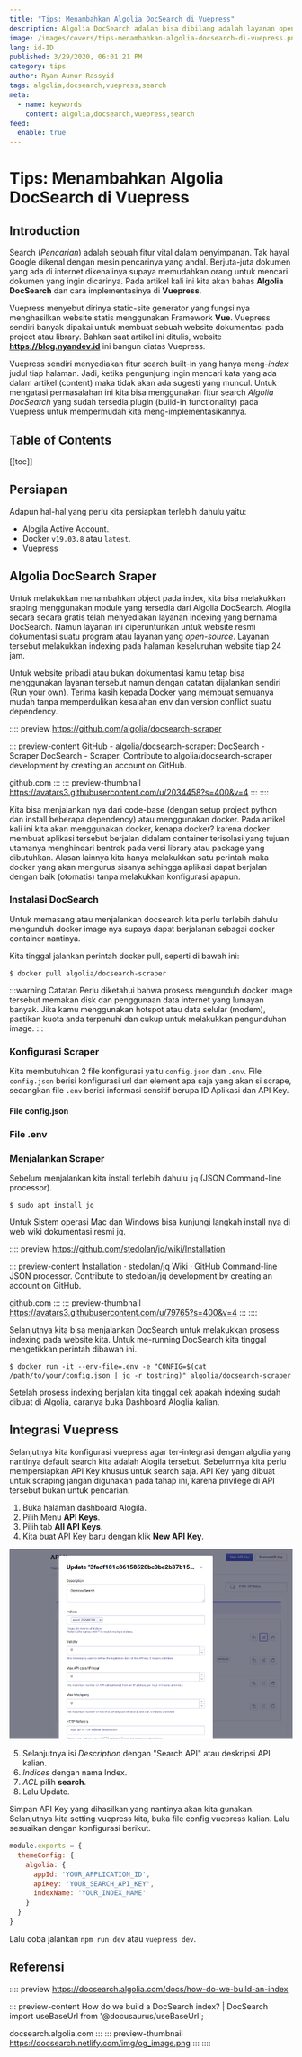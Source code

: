 ```yaml
---
title: "Tips: Menambahkan Algolia DocSearch di Vuepress"
description: Algolia DocSearch adalah bisa dibilang adalah layanan open-source untuk web dokumentasi yang disediakan oleh Algolia...
image: /images/covers/tips-menambahkan-algolia-docsearch-di-vuepress.png
lang: id-ID
published: 3/29/2020, 06:01:21 PM
category: tips
author: Ryan Aunur Rassyid
tags: algolia,docsearch,vuepress,search
meta:
  - name: keywords
    content: algolia,docsearch,vuepress,search
feed:
  enable: true
---
```

# Tips: Menambahkan Algolia DocSearch di Vuepress

<Author name="Ryan Aunur Rassyid" />
<FeaturedImage 
  src="/images/covers/tips-menambahkan-algolia-docsearch-di-vuepress.png"
  source="docsearch.algolia.com"
  sourceLink="https://docsearch.algolia.com" />

## Introduction
Search (*Pencarian*) adalah sebuah fitur vital dalam penyimpanan. Tak hayal Google dikenal dengan mesin pencarinya yang andal. Berjuta-juta dokumen yang ada di internet dikenalinya supaya memudahkan orang untuk mencari dokumen yang ingin dicarinya. Pada artikel kali ini kita akan bahas **Algolia DocSearch** dan cara implementasinya di **Vuepress**.

Vuepress menyebut dirinya static-site generator yang fungsi nya menghasilkan website statis menggunakan Framework **Vue**. Vuepress sendiri banyak dipakai untuk membuat sebuah website dokumentasi pada project atau library. Bahkan saat artikel ini ditulis, website **https://blog.nyandev.id** ini bangun diatas Vuepress.

Vuepress sendiri menyediakan fitur search built-in yang hanya meng-*index* judul tiap halaman. Jadi, ketika pengunjung ingin mencari kata yang ada dalam artikel (content) maka tidak akan ada sugesti yang muncul. Untuk mengatasi permasalahan ini kita bisa menggunakan fitur search *Algolia DocSearch* yang sudah tersedia plugin (build-in functionality) pada Vuepress untuk mempermudah kita meng-implementasikannya.

## Table of Contents
[[toc]]

## Persiapan
Adapun hal-hal yang perlu kita persiapkan terlebih dahulu yaitu:

- Alogila Active Account.
- Docker `v19.03.8` atau `latest`.
- Vuepress

## Algolia DocSearch Sraper
Untuk melakukkan menambahkan object pada index, kita bisa melakukkan sraping menggunakan module yang tersedia dari Algolia DocSearch. Alogila secara secara gratis telah menyediakan layanan indexing yang bernama DocSearch. Namun layanan ini diperuntunkan untuk website resmi dokumentasi suatu program atau layanan yang *open-source*. Layanan tersebut melakukkan indexing pada halaman keseluruhan website tiap 24 jam. 

Untuk website pribadi atau bukan dokumentasi kamu tetap bisa menggunakan layanan tersebut namun dengan catatan dijalankan sendiri (Run your own). Terima kasih kepada Docker yang membuat semuanya mudah tanpa memperdulikan kesalahan env dan version conflict suatu dependency. 

:::: preview https://github.com/algolia/docsearch-scraper

::: preview-content GitHub - algolia/docsearch-scraper: DocSearch - Scraper
DocSearch - Scraper. Contribute to algolia/docsearch-scraper development by creating an account on GitHub.

github.com
:::
::: preview-thumbnail https://avatars3.githubusercontent.com/u/2034458?s=400&v=4
:::
::::

Kita bisa menjalankan nya dari code-base (dengan setup project python dan install beberapa dependency) atau menggunakan docker. Pada artikel kali ini kita akan menggunakan docker, kenapa docker? karena docker membuat aplikasi tersebut berjalan didalam container terisolasi yang tujuan utamanya menghindari bentrok pada versi library atau package yang dibutuhkan. Alasan lainnya kita hanya melakukkan satu perintah maka docker yang akan mengurus sisanya sehingga aplikasi dapat berjalan dengan baik (otomatis) tanpa melakukkan konfigurasi apapun.

### Instalasi DocSearch
Untuk memasang atau menjalankan docsearch kita perlu terlebih dahulu mengunduh docker image nya supaya dapat berjalanan sebagai docker container nantinya.

Kita tinggal jalankan perintah docker pull, seperti di bawah ini:

```shell
$ docker pull algolia/docsearch-scraper
```

:::warning Catatan
Perlu diketahui bahwa prosess mengunduh docker image tersebut memakan disk dan penggunaan data internet yang lumayan banyak. Jika kamu menggunakan hotspot atau data selular (modem), pastikan kuota anda terpenuhi dan cukup untuk melakukkan pengunduhan image. 
:::

### Konfigurasi Scraper
Kita membutuhkan 2 file konfigurasi yaitu `config.json` dan `.env`. File `config.json` berisi konfigurasi url dan element apa saja yang akan si scrape, sedangkan file `.env` berisi informasi sensitif berupa ID Aplikasi dan API Key.

#### File config.json
<Gist id="d5c7d2b9da18bb58d48b7f3dc0c9acce" file="config.json" />

### File .env
<Gist id="d5c7d2b9da18bb58d48b7f3dc0c9acce" file=".env" />

### Menjalankan Scraper
Sebelum menjalankan kita install terlebih dahulu `jq` (JSON Command-line processor). 

```shell
$ sudo apt install jq
```

Untuk Sistem operasi Mac dan Windows bisa kunjungi langkah install nya di web wiki dokumentasi resmi jq.

:::: preview https://github.com/stedolan/jq/wiki/Installation

::: preview-content Installation · stedolan/jq Wiki · GitHub
Command-line JSON processor. Contribute to stedolan/jq development by creating an account on GitHub.

github.com
:::
::: preview-thumbnail https://avatars3.githubusercontent.com/u/79765?s=400&v=4
:::
::::

Selanjutnya kita bisa menjalankan DocSearch untuk melakukkan prosess indexing pada website kita. Untuk me-running DocSearch kita tinggal mengetikkan perintah dibawah ini.

```shell
$ docker run -it --env-file=.env -e "CONFIG=$(cat /path/to/your/config.json | jq -r tostring)" algolia/docsearch-scraper
```

Setelah prosess indexing berjalan kita tinggal cek apakah indexing sudah dibuat di Algolia, caranya buka Dashboard Aloglia kalian.

## Integrasi Vuepress
Selanjutnya kita konfigurasi vuepress agar ter-integrasi dengan algolia yang nantinya default search kita adalah Alogila tersebut. Sebelumnya kita perlu mempersiapkan API Key khusus untuk search saja. API Key yang dibuat untuk scraping jangan digunakan pada tahap ini, karena privilege di API tersebut bukan untuk pencarian. 

1. Buka halaman dashboard Alogila.
2. Pilih Menu **API Keys**.
3. Pilih tab **All API Keys**.
4. Kita buat API Key baru dengan klik **New API Key**.

![Algolia API Key Search](/images/posts/algolia-keys-search.png)

5. Selanjutnya isi *Description* dengan "Search API" atau deskripsi API kalian.
6. *Indices* dengan nama Index.
7. *ACL* pilih **search**.
8. Lalu Update.

Simpan API Key yang dihasilkan yang nantinya akan kita gunakan. Selanjutnya kita setting vuepress kita, buka file config vuepress kalian. Lalu sesuaikan dengan konfigurasi berikut.

```js
module.exports = {
  themeConfig: {
    algolia: {
      appId: 'YOUR_APPLICATION_ID',
      apiKey: 'YOUR_SEARCH_API_KEY',
      indexName: 'YOUR_INDEX_NAME'
    }
  }
}
```

Lalu coba jalankan `npm run dev` atau `vuepress dev`. 

## Referensi
:::: preview https://docsearch.algolia.com/docs/how-do-we-build-an-index

::: preview-content How do we build a DocSearch index? | DocSearch
import useBaseUrl from '@docusaurus/useBaseUrl';

docsearch.algolia.com
:::
::: preview-thumbnail https://docsearch.netlify.com/img/og_image.png
:::
::::